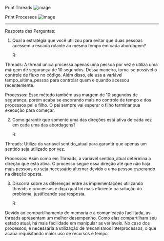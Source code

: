 Print Threads
![image](https://github.com/luiz-pulga/laboratorio-so/assets/162224053/15a6f57d-19a9-4d7f-8bdf-7241f7cbf0b3)

Print Processos
![image](https://github.com/luiz-pulga/laboratorio-so/assets/162224053/82abe861-9593-4cb2-be6b-b15f8f043cef)

---------------------------------------------------------------------------------------------------------------------------------------------------------------------------------------------------------------------------

  Resposta das Perguntas:

1. Qual a estratégia que você utilizou para evitar que duas pessoas acessem a escada rolante ao mesmo tempo em cada abordagem?

    R:

Threads: A thread unica processa apenas uma pessoa por vez e utiliza uma márgem de segurança de 10 segundos. Dessa maneira, torna-se possível o controle de fluxo no código. Além disso, ele usa a variável tempo_ultima_pessoa para controlar quem e quando acessou recentemente.

Processos: Esse método também usa margem de 10 segundos de segurança, porém acaba se escorando mais no controle de tempo e dos processos pai e filho. O pai sempre vai esperar o filho terminar sua execução para começar.

2. Como garantir que somente uma das direções está ativa de cada vez em cada uma das abordagens?

    R:

Threads: Utiliza da variável sentido_atual para garantir que apenas um sentido seja utilizado por vez.

Processos: Asim como em Threads, a variável sentido_atual determina a direção que está ativa. O processo segue essa direção até que não haja mais pessoas ou seja necessário alternar devido a uma pessoa esperando na direção oposta.

3. Discorra sobre as diferenças entre as implementações utilizando threads e processos e diga qual foi mais eficiente na solução do problema, justificando sua resposta.

    R:

Devido ao compartilhamento de memoria e a comunicação facilitada, as threads apresentam um melhor desempenho. Como elas compartilham seu estado atual, há mais facilidade em manipular as variáveis. No caso dos processos, é necessária a utilização de mecanismos interprocessos, o que acaba requisitando maior uso de recursos e tempo
